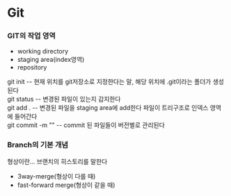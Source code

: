 # Git


### GIT의 작업 영역

* working directory
* staging area(index영역)
* repository

git init -- 현재 위치를 git저장소로 지정한다는 말, 해당 위치에 .git이라는 폴더가 생성된다<br>
git status -- 변경된 파일이 있는지 감지한다<br>
git add . -- 변경된 파일을 staging area에 add한다 파일이 트리구조로 인덱스 영역에 들어간다<br>
git commit -m "" -- commit 된 파일들이 버전별로 관리된다


### Branch의 기본 개념
형상이란... 브랜치의 히스토리를 말한다
 * 3way-merge(형상이 다를 때)
 * fast-forward merge(형상이 같을 때)
